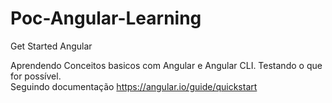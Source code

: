 # Poc-Angular-Learning
Get Started Angular

Aprendendo Conceitos basicos com Angular e Angular CLI. Testando o que for possível. <br>
Seguindo documentação https://angular.io/guide/quickstart
